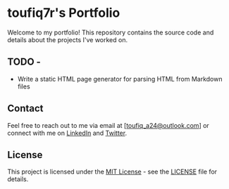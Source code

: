 # toufiq7r's Portfolio

Welcome to my portfolio! This repository contains the source code and details about the projects I've worked on. 

## TODO -
- Write a static HTML page generator for parsing HTML from Markdown files

## Contact

Feel free to reach out to me via email at [toufiq_a24@outlook.com] or connect with me on [LinkedIn](https://www.linkedin.com/in/toufiqahmedshr/) and [Twitter](https://twitter.com/toufiqstwt).

## License

This project is licensed under the [MIT License](LICENSE) - see the [LICENSE](LICENSE) file for details.
